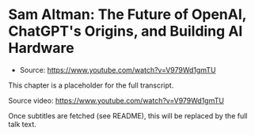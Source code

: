 # Sam Altman: The Future of OpenAI, ChatGPT's Origins, and Building AI Hardware

- Source: https://www.youtube.com/watch?v=V979Wd1gmTU

This chapter is a placeholder for the full transcript.

Source video: https://www.youtube.com/watch?v=V979Wd1gmTU

Once subtitles are fetched (see README), this will be replaced by the full talk text.

